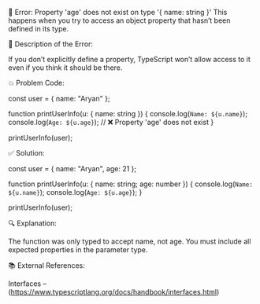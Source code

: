 🐞 Error: Property 'age' does not exist on type '{ name: string }'
This happens when you try to access an object property that hasn’t been defined in its type.

📝 Description of the Error:

If you don’t explicitly define a property, TypeScript won’t allow access to it even if you think it should be there.

💥 Problem Code:

const user = {
  name: "Aryan"
};

function printUserInfo(u: { name: string }) {
  console.log(`Name: ${u.name}`);
  console.log(`Age: ${u.age}`); // ❌ Property 'age' does not exist
}

printUserInfo(user);

✅ Solution:

const user = {
  name: "Aryan",
  age: 21
};

function printUserInfo(u: { name: string; age: number }) {
  console.log(`Name: ${u.name}`);
  console.log(`Age: ${u.age}`);
}

printUserInfo(user);

🔍 Explanation:

The function was only typed to accept name, not age. You must include all expected properties in the parameter type.

📚 External References:

Interfaces – (https://www.typescriptlang.org/docs/handbook/interfaces.html)

